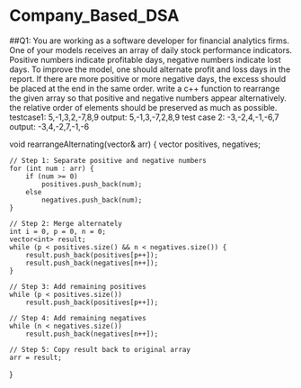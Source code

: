 # Company_Based_DSA
##Q1: You are working as a software developer for financial analytics firms. One of your models receives an array of daily stock performance indicators. Positive numbers indicate profitable days, negative numbers indicate lost days. To improve the model, one should alternate profit and loss days in the report. If there are more positive or more negative days, the excess should be placed at the end in the same order. write a c++ function to rearrange the given array so that positive and negative numbers appear alternatively. the relative order of elements should be preserved as much as possible. testcase1: 5,-1,3,2,-7,8,9   output: 5,-1,3,-7,2,8,9 test case 2: -3,-2,4,-1,-6,7  output: -3,4,-2,7,-1,-6

void rearrangeAlternating(vector<int>& arr) {
    vector<int> positives, negatives;

    // Step 1: Separate positive and negative numbers
    for (int num : arr) {
        if (num >= 0)
            positives.push_back(num);
        else
            negatives.push_back(num);
    }

    // Step 2: Merge alternately
    int i = 0, p = 0, n = 0;
    vector<int> result;
    while (p < positives.size() && n < negatives.size()) {
        result.push_back(positives[p++]);
        result.push_back(negatives[n++]);
    }

    // Step 3: Add remaining positives
    while (p < positives.size())
        result.push_back(positives[p++]);

    // Step 4: Add remaining negatives
    while (n < negatives.size())
        result.push_back(negatives[n++]);

    // Step 5: Copy result back to original array
    arr = result;
}
